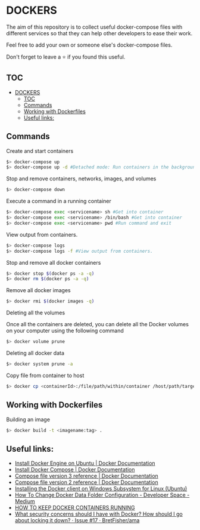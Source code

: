 # DOCKERS

The aim of this repository is to collect useful docker-compose files with different services so that they can help other developers to ease their work.

Feel free to add your own or someone else's docker-compose files.

Don't forget to leave a ⭐ if you found this useful.

## TOC

- [DOCKERS](#dockers)
  - [TOC](#toc)
  - [Commands](#commands)
  - [Working with Dockerfiles](#working-with-dockerfiles)
  - [Useful links:](#useful-links)

## Commands

Create and start containers
```sh
$> docker-compose up
$> docker-compose up -d #Detached mode: Run containers in the background, print new container names.
```

Stop and remove containers, networks, images, and volumes
```sh
$> docker-compose down
```

Execute a command in a running container
```sh
$> docker-compose exec <servicename> sh #Get into container
$> docker-compose exec <servicename> /bin/bash #Get into container
$> docker-compose exec <servicename> pwd #Run command and exit
```

View output from containers.
```sh
$> docker-compose logs
$> docker-compose logs -f #View output from containers.
```

Stop and remove all docker containers
```sh
$> docker stop $(docker ps -a -q)
$> docker rm $(docker ps -a -q)
```

Remove all docker images
```sh
$> docker rmi $(docker images -q)
```

Deleting all the volumes

Once all the containers are deleted, you can delete all the Docker volumes on your computer using the following command

```sh
$> docker volume prune
```

Deleting all docker data

```sh
$> docker system prune -a
```

Copy file from container to host

```sh
$> docker cp <containerId>:/file/path/within/container /host/path/target
```

## Working with Dockerfiles

Building an image

```sh
$> docker build -t <imagename:tag> .
```

## Useful links:

- [Install Docker Engine on Ubuntu | Docker Documentation](https://docs.docker.com/engine/install/ubuntu/)
- [Install Docker Compose | Docker Documentation](https://docs.docker.com/compose/install/)
- [Compose file version 3 reference | Docker Documentation](https://docs.docker.com/compose/compose-file/)
- [Compose file version 2 reference | Docker Documentation](https://docs.docker.com/compose/compose-file/compose-file-v2/)
- [Installing the Docker client on Windows Subsystem for Linux (Ubuntu)](https://medium.com/@sebagomez/installing-the-docker-client-on-ubuntus-windows-subsystem-for-linux-612b392a44c4)
- [How To Change Docker Data Folder Configuration - Developer Space - Medium](https://medium.com/developer-space/how-to-change-docker-data-folder-configuration-33d372669056)
- [HOW TO KEEP DOCKER CONTAINERS RUNNING](http://bigdatums.net/2017/11/07/how-to-keep-docker-containers-running/)
- [What security concerns should I have with Docker? How should I go about locking it down? · Issue #17 · BretFisher/ama](https://github.com/BretFisher/ama/issues/17)
